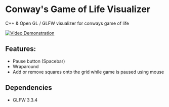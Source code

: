 # Conway's Game of Life Visualizer
C++ & Open GL / GLFW visualizer for conways game of life

[![Video Demonstration](http://img.youtube.com/vi/mHb-43Q6hzI/0.jpg)](https://www.youtube.com/watch?v=mHb-43Q6hzI)

## Features:
- Pause button (Spacebar)
- Wraparound 
- Add or remove squares onto the grid while game is paused using mouse

## Dependencies
- GLFW 3.3.4
